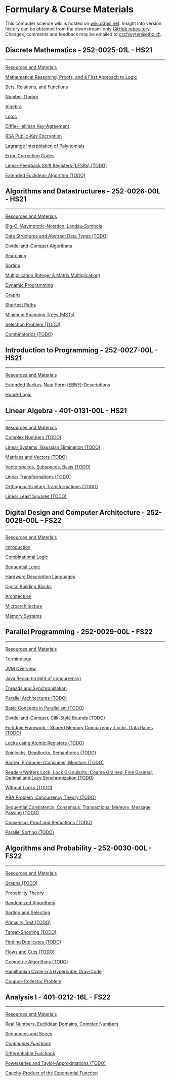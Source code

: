 # Formulary & Course Materials

This computer science wiki is hosted on [wiki.d3psi.net](http://wiki.d3psi.net). Insight into version history can be obtained from the downstream-only [GitHub repository](https://github.com/D3PSI/cs-wiki). Changes, comments and feedback may be emailed to [cschwyter@ethz.ch](mailto:cschwyter@ethz.ch).

## Discrete Mathematics - 252-0025-01L - HS21

---

[Resources and Materials](Formulary%20&%20Course%20Materials%20677618886e9347f58deaf01d94bc40d7/Resources%20and%20Materials%2055c1e4fc392e4ce88ab0c1ed27bd5812.csv)

[Mathematical Reasoning, Proofs, and a First Approach to Logic](Formulary%20&%20Course%20Materials%20677618886e9347f58deaf01d94bc40d7/Mathematical%20Reasoning,%20Proofs,%20and%20a%20First%20Approa%20d1206e601cf04e00bef78613383232cc.md)

[Sets, Relations, and Functions](Formulary%20&%20Course%20Materials%20677618886e9347f58deaf01d94bc40d7/Sets,%20Relations,%20and%20Functions%2010ee6209ddc64b6d8356a7f3e4fef13b.md)

[Number Theory](Formulary%20&%20Course%20Materials%20677618886e9347f58deaf01d94bc40d7/Number%20Theory%20ad0a4316ced643309f86e5e2aa2b6c61.md)

[Algebra](Formulary%20&%20Course%20Materials%20677618886e9347f58deaf01d94bc40d7/Algebra%202e542e6a0045446282bf640875624025.md)

[Logic](Formulary%20&%20Course%20Materials%20677618886e9347f58deaf01d94bc40d7/Logic%20be320d1ae5984d0b85fd2f8c7af71ee5.md)

[Diffie-Hellman Key-Agreement](Formulary%20&%20Course%20Materials%20677618886e9347f58deaf01d94bc40d7/Number%20Theory%20ad0a4316ced643309f86e5e2aa2b6c61/Diffie-Hellman%20Key-Agreement%20075c2667b7ac486fb6e351f38a05f071.md) 

[RSA Public-Key Encryption](Formulary%20&%20Course%20Materials%20677618886e9347f58deaf01d94bc40d7/Algebra%202e542e6a0045446282bf640875624025/RSA%20Public-Key%20Encryption%20ba2412b552a64e948d364c0c840465f2.md) 

[Lagrange Interpolation of Polynomials](Formulary%20&%20Course%20Materials%20677618886e9347f58deaf01d94bc40d7/Algebra%202e542e6a0045446282bf640875624025/Lagrange%20Interpolation%20of%20Polynomials%20e3d16eff64924159afabc54390c2ab4b.md)

[Error-Correcting Codes](Formulary%20&%20Course%20Materials%20677618886e9347f58deaf01d94bc40d7/Algebra%202e542e6a0045446282bf640875624025/Error-Correcting%20Codes%20aa558ef053084f5596687ccf8fb23452.md) 

[Linear-Feedback Shift Registers (LFSRs) (TODO)](Formulary%20&%20Course%20Materials%20677618886e9347f58deaf01d94bc40d7/Algebra%202e542e6a0045446282bf640875624025/Linear-Feedback%20Shift%20Registers%20(LFSRs)%20(TODO)%20197dbfdf123a4fe381b910d544e22a75.md) 

[Extended Euclidean Algorithm (TODO)](Formulary%20&%20Course%20Materials%20677618886e9347f58deaf01d94bc40d7/Algebra%202e542e6a0045446282bf640875624025/Extended%20Euclidean%20Algorithm%20(TODO)%20edc946a25db240aabd27314bf3d9481c.md) 

## Algorithms and Datastructures - 252-0026-00L - HS21

---

[Resources and Materials](Formulary%20&%20Course%20Materials%20677618886e9347f58deaf01d94bc40d7/Resources%20and%20Materials%207dd519d2941b44f8bfac6c48abb4a2c1.csv)

[Big-O-/Asymptotic-Notation, Landau-Symbols](Formulary%20&%20Course%20Materials%20677618886e9347f58deaf01d94bc40d7/Big-O-%20Asymptotic-Notation,%20Landau-Symbols%20153cd914ca0f4c37b1785816b28c6f81.md)

[Data Structures and Abstract Data Types (TODO)](Formulary%20&%20Course%20Materials%20677618886e9347f58deaf01d94bc40d7/Data%20Structures%20and%20Abstract%20Data%20Types%20(TODO)%20edd5e27c69cd4826bbe7fc90165cb528.md)

[Divide-and-Conquer Algorithms](Formulary%20&%20Course%20Materials%20677618886e9347f58deaf01d94bc40d7/Divide-and-Conquer%20Algorithms%202967e180f0f845259a057896a47d5a9c.md)

[Searching](Formulary%20&%20Course%20Materials%20677618886e9347f58deaf01d94bc40d7/Searching%20591cad76b9e4428d8bf64e5ec3027863.md)

[Sorting](Formulary%20&%20Course%20Materials%20677618886e9347f58deaf01d94bc40d7/Sorting%206fa854f82baf4008b07886c458a0a9b5.md)

[Multiplication (Integer & Matrix Multiplication)](Formulary%20&%20Course%20Materials%20677618886e9347f58deaf01d94bc40d7/Multiplication%20(Integer%20&%20Matrix%20Multiplication)%2065169333eb2f486782e11bf4df1fa1f4.md)

[Dynamic Programming](Formulary%20&%20Course%20Materials%20677618886e9347f58deaf01d94bc40d7/Dynamic%20Programming%200593d64901ca490ea11a32d06096a0c2.md)

[Graphs](Formulary%20&%20Course%20Materials%20677618886e9347f58deaf01d94bc40d7/Graphs%20f8a1f5321e374c5cae7e05e6cecaacd6.md)

[Shortest Paths](Formulary%20&%20Course%20Materials%20677618886e9347f58deaf01d94bc40d7/Shortest%20Paths%2057d9ca620d3e46ca94e34f2bd590c043.md)

[Minimum Spanning Trees (MSTs)](Formulary%20&%20Course%20Materials%20677618886e9347f58deaf01d94bc40d7/Minimum%20Spanning%20Trees%20(MSTs)%2053ceee940e2c4adda36511b789c93892.md)

[Selection Problem (TODO)](Formulary%20&%20Course%20Materials%20677618886e9347f58deaf01d94bc40d7/Selection%20Problem%20(TODO)%20c176968ea8ed4fefb234f74839f73111.md)

[Combinatorics (TODO)](Formulary%20&%20Course%20Materials%20677618886e9347f58deaf01d94bc40d7/Combinatorics%20(TODO)%20a6f920864f3f484c8eaabb0a8f81f97f.md)

## Introduction to Programming - 252-0027-00L - HS21

---

[Resources and Materials](Formulary%20&%20Course%20Materials%20677618886e9347f58deaf01d94bc40d7/Resources%20and%20Materials%203f1d27183c074aa68a6b7c8e8ebe3f8c.csv)

[Extended Backus-Naur Form (EBNF)-Descriptions](Formulary%20&%20Course%20Materials%20677618886e9347f58deaf01d94bc40d7/Extended%20Backus-Naur%20Form%20(EBNF)-Descriptions%20608dc7f653c9470cad3ee3791f5a0c9a.md)

[Hoare-Logic](Formulary%20&%20Course%20Materials%20677618886e9347f58deaf01d94bc40d7/Hoare-Logic%2008c60b02ccd04c31acdffa543ae436e0.md)

## Linear Algebra - 401-0131-00L - HS21

---

[Resources and Materials](Formulary%20&%20Course%20Materials%20677618886e9347f58deaf01d94bc40d7/Resources%20and%20Materials%2092a1418c784f40f681d5800a7cf9153b.csv)

[Complex Numbers (TODO)](Formulary%20&%20Course%20Materials%20677618886e9347f58deaf01d94bc40d7/Complex%20Numbers%20(TODO)%2019ce2598b4404fb0a7c0f7d068f509f5.md)

[Linear Systems, Gaussian Elimination (TODO)](Formulary%20&%20Course%20Materials%20677618886e9347f58deaf01d94bc40d7/Linear%20Systems,%20Gaussian%20Elimination%20(TODO)%20bbcc864bbb3648d8acf4af6c1c5736ee.md)

[Matrices and Vectors (TODO)](Formulary%20&%20Course%20Materials%20677618886e9347f58deaf01d94bc40d7/Matrices%20and%20Vectors%20(TODO)%201a8c5a71f5c142fba7b742fd01c48f7e.md)

[Vectorspaces, Subspaces, Basis (TODO)](Formulary%20&%20Course%20Materials%20677618886e9347f58deaf01d94bc40d7/Vectorspaces,%20Subspaces,%20Basis%20(TODO)%207fb71435e3154ad8ac3b6155c301ab19.md)

[Linear Transformations (TODO)](Formulary%20&%20Course%20Materials%20677618886e9347f58deaf01d94bc40d7/Linear%20Transformations%20(TODO)%205939a77300204e44b9e97c3ba57be72a.md)

[Orthogonal/Unitary Transformations (TODO)](Formulary%20&%20Course%20Materials%20677618886e9347f58deaf01d94bc40d7/Orthogonal%20Unitary%20Transformations%20(TODO)%203c58f317f040422b85497e4fb49216e7.md)

[Linear Least Squares (TODO)](Formulary%20&%20Course%20Materials%20677618886e9347f58deaf01d94bc40d7/Linear%20Least%20Squares%20(TODO)%20ee88b98de66f420ea550152aa9b53840.md)

## Digital Design and Computer Architecture - **252-0028-00L - FS22**

---

[Resources and Materials](Formulary%20&%20Course%20Materials%20677618886e9347f58deaf01d94bc40d7/Resources%20and%20Materials%20e4f94fe461eb427b8785490485b484a1.csv)

[Introduction](Formulary%20&%20Course%20Materials%20677618886e9347f58deaf01d94bc40d7/Introduction%201ba015f9cd614446bdb4213e70a154d9.md)

[Combinational Logic](Formulary%20&%20Course%20Materials%20677618886e9347f58deaf01d94bc40d7/Combinational%20Logic%2007744c0d58ba427db4099d6ce921d578.md)

[Sequential Logic](Formulary%20&%20Course%20Materials%20677618886e9347f58deaf01d94bc40d7/Sequential%20Logic%2042c224c8465c4576ac93922cb2672120.md)

[Hardware Description Languages](Formulary%20&%20Course%20Materials%20677618886e9347f58deaf01d94bc40d7/Hardware%20Description%20Languages%20fcb219831f434191a76d1574a38442ae.md)

[Digital Building Blocks](Formulary%20&%20Course%20Materials%20677618886e9347f58deaf01d94bc40d7/Digital%20Building%20Blocks%20a9eb32e4dadb41e0ab37a07362790d4d.md)

[Architecture](Formulary%20&%20Course%20Materials%20677618886e9347f58deaf01d94bc40d7/Architecture%20e7b6c5364ca640708d9efe9eca1ba07e.md)

[Microarchitecture](Formulary%20&%20Course%20Materials%20677618886e9347f58deaf01d94bc40d7/Microarchitecture%2061c2421c67e9433fbf8f28fd8b8099f8.md)

[Memory Systems](Formulary%20&%20Course%20Materials%20677618886e9347f58deaf01d94bc40d7/Memory%20Systems%20f4d8ed2c175644e8919b090d6392f985.md)

## Parallel Programming - **252-0029-00L - FS22**

---

[Resources and Materials](Formulary%20&%20Course%20Materials%20677618886e9347f58deaf01d94bc40d7/Resources%20and%20Materials%20e3a84a83032e4162814db37835d1a03d.csv)

[Terminology](Formulary%20&%20Course%20Materials%20677618886e9347f58deaf01d94bc40d7/Terminology%20d6d11824b4394bb29a92196251f55a1d.csv)

[JVM Overview](Formulary%20&%20Course%20Materials%20677618886e9347f58deaf01d94bc40d7/JVM%20Overview%20de9c8b74bfad45ef89d5619aaaa285eb.md)

[Java Recap (in light of concurrency)](Formulary%20&%20Course%20Materials%20677618886e9347f58deaf01d94bc40d7/Java%20Recap%20(in%20light%20of%20concurrency)%20bfe2f6b7b8b047b48e7f4f33b1ed0f81.md)

[Threads and Synchronization](Formulary%20&%20Course%20Materials%20677618886e9347f58deaf01d94bc40d7/Threads%20and%20Synchronization%208eed6a728f094eb6ab3696275989e0c2.md)

[Parallel Architectures (TODO)](Formulary%20&%20Course%20Materials%20677618886e9347f58deaf01d94bc40d7/Parallel%20Architectures%20(TODO)%20f17dc1d4bf6b49a3996a6560066529ad.md)

[Basic Concepts in Parallelism (TODO)](Formulary%20&%20Course%20Materials%20677618886e9347f58deaf01d94bc40d7/Basic%20Concepts%20in%20Parallelism%20(TODO)%2059fb3917cfd1426cb20db9e374d5da4f.md)

[Divide-and-Conquer, Cilk-Style Bounds (TODO)](Formulary%20&%20Course%20Materials%20677618886e9347f58deaf01d94bc40d7/Divide-and-Conquer,%20Cilk-Style%20Bounds%20(TODO)%20f9d22e757a5e41249e50e4ec0186c10d.md)

[ForkJoin Framwork - Shared Memory Concurrency, Locks, Data Races (TODO)](Formulary%20&%20Course%20Materials%20677618886e9347f58deaf01d94bc40d7/ForkJoin%20Framwork%20-%20Shared%20Memory%20Concurrency,%20Loc%206f251dfd9bf24720acfa816286446268.md)

[Locks using Atomic Registers (TODO)](Formulary%20&%20Course%20Materials%20677618886e9347f58deaf01d94bc40d7/Locks%20using%20Atomic%20Registers%20(TODO)%20927248627b8e45f6b36f4f3c5c156392.md)

[Spinlocks, Deadlocks, Semaphores (TODO)](Formulary%20&%20Course%20Materials%20677618886e9347f58deaf01d94bc40d7/Spinlocks,%20Deadlocks,%20Semaphores%20(TODO)%2051bef3e37b554375b1603db09778beb5.md)

[Barrier, Producer-/Consumer, Monitors (TODO)](Formulary%20&%20Course%20Materials%20677618886e9347f58deaf01d94bc40d7/Barrier,%20Producer-%20Consumer,%20Monitors%20(TODO)%20ddcd7501a3b344d1bf9613eaca66789a.md)

[Readers/Writers Lock, Lock Granularity: Coarse Grained, Fine Grained, Optimal and Lazy Synchronization (TODO)](Formulary%20&%20Course%20Materials%20677618886e9347f58deaf01d94bc40d7/Readers%20Writers%20Lock,%20Lock%20Granularity%20Coarse%20Grai%2049c5760163b5434f9f0f69b1a611c3c2.md)

[Without Locks (TODO)](Formulary%20&%20Course%20Materials%20677618886e9347f58deaf01d94bc40d7/Without%20Locks%20(TODO)%200ec49316493648a0a83d353277f8adea.md)

[ABA Problem, Concurrency Theory (TODO)](Formulary%20&%20Course%20Materials%20677618886e9347f58deaf01d94bc40d7/ABA%20Problem,%20Concurrency%20Theory%20(TODO)%202e7e8d2d8fc64feba7b3b04ddfab2255.md)

[Sequential Consistency, Consensus, Transactional Memory, Message Passing (TODO)](Formulary%20&%20Course%20Materials%20677618886e9347f58deaf01d94bc40d7/Sequential%20Consistency,%20Consensus,%20Transactional%20M%20468db7b5321e4b54b6b4307c42d82227.md)

[Consensus Proof and Reductions (TODO)](Formulary%20&%20Course%20Materials%20677618886e9347f58deaf01d94bc40d7/Consensus%20Proof%20and%20Reductions%20(TODO)%20bfa857a267ac4e6aba4f4228a20ce239.md)

[Parallel Sorting (TODO)](Formulary%20&%20Course%20Materials%20677618886e9347f58deaf01d94bc40d7/Parallel%20Sorting%20(TODO)%20e422e3eea40e492a9f3fe4cfd0b5b65e.md)

## Algorithms and Probability - **252-0030-00L** - FS22

---

[Resources and Materials](Formulary%20&%20Course%20Materials%20677618886e9347f58deaf01d94bc40d7/Resources%20and%20Materials%20f8f787015ebd4dcd8a826d3008242916.csv)

[Graphs (TODO)](Formulary%20&%20Course%20Materials%20677618886e9347f58deaf01d94bc40d7/Graphs%20(TODO)%20b149fa35dff041fb8a659592d3f9c6bd.md)

[Probability Theory](Formulary%20&%20Course%20Materials%20677618886e9347f58deaf01d94bc40d7/Probability%20Theory%20db98499109bd4c6f934431bfc46e9c17.md)

[Randomized Algorithms](Formulary%20&%20Course%20Materials%20677618886e9347f58deaf01d94bc40d7/Randomized%20Algorithms%20f5e5c1c9d8db4aedbdec1fba2421751a.md)

[Sorting and Selecting](Formulary%20&%20Course%20Materials%20677618886e9347f58deaf01d94bc40d7/Sorting%20and%20Selecting%202b7f52e90ad64c56b49053b5666629ef.md)

[Primality Test (TODO)](Formulary%20&%20Course%20Materials%20677618886e9347f58deaf01d94bc40d7/Primality%20Test%20(TODO)%20326ba41e7d824799831ee8bfb74059e0.md)

[Target-Shooting (TODO)](Formulary%20&%20Course%20Materials%20677618886e9347f58deaf01d94bc40d7/Target-Shooting%20(TODO)%20d5c89b39fda645e0a6872bd65a9ed1bb.md)

[Finding Duplicates (TODO)](Formulary%20&%20Course%20Materials%20677618886e9347f58deaf01d94bc40d7/Finding%20Duplicates%20(TODO)%2038ce05d0c51f46ab9a51823a426b8d70.md)

[Flows and Cuts (TODO)](Formulary%20&%20Course%20Materials%20677618886e9347f58deaf01d94bc40d7/Flows%20and%20Cuts%20(TODO)%202c022b89007049699f7db1f46d67080f.md)

[Geometric Algorithms (TODO)](Formulary%20&%20Course%20Materials%20677618886e9347f58deaf01d94bc40d7/Geometric%20Algorithms%20(TODO)%201aca5c9b39bb469eb57f64cb53828b81.md)

[Hamiltonian Cycle in a Hypercube: Gray-Code](Formulary%20&%20Course%20Materials%20677618886e9347f58deaf01d94bc40d7/Graphs%20(TODO)%20b149fa35dff041fb8a659592d3f9c6bd/Hamiltonian%20Cycle%20in%20a%20Hypercube%20Gray-Code%201e5ecb970a794ec7baa9a405b7023363.md) 

[Coupon-Collector Problem](Formulary%20&%20Course%20Materials%20677618886e9347f58deaf01d94bc40d7/Probability%20Theory%20db98499109bd4c6f934431bfc46e9c17/Coupon-Collector%20Problem%208b5e0f9e298643c98675b803b7c39005.md) 

## Analysis I - **401-0212-16L - FS22**

---

[Resources and Materials](Formulary%20&%20Course%20Materials%20677618886e9347f58deaf01d94bc40d7/Resources%20and%20Materials%207c54e79c3ea641649236661a9bf797bd.csv)

[Real Numbers, Euclidean Domains, Complex Numbers](Formulary%20&%20Course%20Materials%20677618886e9347f58deaf01d94bc40d7/Real%20Numbers,%20Euclidean%20Domains,%20Complex%20Numbers%20d4e5eeda077245d39c649f8cf57a2936.md)

[Sequences and Series](Formulary%20&%20Course%20Materials%20677618886e9347f58deaf01d94bc40d7/Sequences%20and%20Series%208a981a9ce10e4dfb82e989be6760ed05.md)

[*Continuous Functions*](Formulary%20&%20Course%20Materials%20677618886e9347f58deaf01d94bc40d7/Continuous%20Functions%209465b36198f3482bae0b551afdc5cf01.md)

[Differentiable Functions](Formulary%20&%20Course%20Materials%20677618886e9347f58deaf01d94bc40d7/Differentiable%20Functions%207c047e78a871492188f542a1f02f5554.md)

[Powerseries and Taylor-Approximations (TODO)](Formulary%20&%20Course%20Materials%20677618886e9347f58deaf01d94bc40d7/Powerseries%20and%20Taylor-Approximations%20(TODO)%209fe142a34de84e4195ef3bbae9cfe04b.md)

[Cauchy-Product of the Exponential Function](Formulary%20&%20Course%20Materials%20677618886e9347f58deaf01d94bc40d7/Sequences%20and%20Series%208a981a9ce10e4dfb82e989be6760ed05/Cauchy-Product%20of%20the%20Exponential%20Function%209768354a1fa247a2aff9ab665de61605.md)